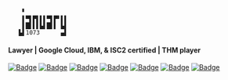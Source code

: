 ```
    ▘            
    ▌▀▌▛▌▌▌▀▌▛▘▌▌
    ▌█▌▌▌▙▌█▌▌ ▙▌
   ▙▌1073      ▄▌
```
#### Lawyer | Google Cloud, IBM, & ISC2 certified | THM player

<a href="https://x.com/january1073" target="_blank"><img src="https://img.shields.io/badge/X.com-white?style=flat-square" alt="Badge"></a>
<a href="https://infosec.exchange/@january1073" target="_blank"><img src="https://img.shields.io/badge/Mastodon-white?style=flat-square" alt="Badge"></a>
<a href="https://www.linkedin.com/in/fongern" target="_blank"><img src="https://img.shields.io/badge/LinkedIn-white?style=flat-square" alt="Badge"></a>
<a href="https://tryhackme.com/p/january1073"><img src="https://img.shields.io/badge/TryHackMe-white?style=flat-square" alt="Badge"></a>
<a href="https://january1073.github.io" target="_blank"><img src="https://img.shields.io/badge/Portfolio-white?style=flat-square" alt="Badge"></a>
<a href="mailto:january1073@proton.me" target="_blank"><img src="https://img.shields.io/badge/Email-white?style=flat-square" alt="Badge"></a>
<a href="https://keys.openpgp.org/vks/v1/by-fingerprint/56F2FDCC2EF4D52A3F597815AE34888E8EDC586C" target="_blank"><img src="https://img.shields.io/badge/PGP%20key-white?style=flat-square&logo=gnuprivacyguard" alt="Badge"></a>
